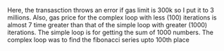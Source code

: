Here, the transasction throws an error if gas limit is 300k so I put it to 3 millions.
Also, gas price for the complex loop with less (100) iterations is almost 7 time greater than that of the simple loop with greater (1000) iterations.
The simple loop is for getting the sum of 1000 numbers.
The complex loop was to find the fibonacci series upto 100th place
